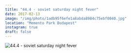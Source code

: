 ```yaml
---
title: "44.4 - soviet saturday night fever"
date: 2017-02-13
image: "/img/photo/1adb95f6efe1a8abda8984c75ebf0040.jpg"
location: "Memento Park Budapest"
instagram: true
draft: false
---
```


![44.4 - soviet saturday night fever](/img/photo/1adb95f6efe1a8abda8984c75ebf0040.jpg)
